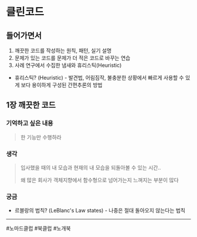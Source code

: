 # 클린코드

## 들어가면서
1. 깨끗한 코드를 작성하는 원칙, 패턴, 실기 설명
2. 문제가 있는 코드를 문제가 더 적은 코드로 바꾸는 연습
3. 사례 연구에서 수집한 냄새와 휴리스틱(Heuristic)
- 휴리스틱? (Heuristic) - 발견법, 어림짐작, 불충분한 상황에서 빠르게 사용할 수 있게 보다 용이하게 구성된 간편추론의 방법

## 1장 깨끗한 코드
### 기억하고 싶은 내용
> 한 기능만 수행하라
### 생각
> 입사했을 때의 내 모습과 현재의 내 모습을 되돌아볼 수 있는 시간..
> 
> 왜 많은 회사가 객체지향에서 함수형으로 넘어가는지 느껴지는 부분이 많다
### 궁금
- 르블랑의 법칙? (LeBlanc's Law states) - 나중은 절대 돌아오지 않는다는 법칙

---
#노마드클럽 #북클럽 #노개북
